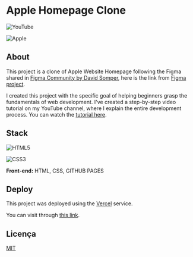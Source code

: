 
# Apple Homepage Clone

![YouTube](https://img.shields.io/badge/YouTube-%23FF0000.svg?style=for-the-badge&logo=YouTube&logoColor=white)

![Apple](https://img.shields.io/badge/Apple-%23000000.svg?style=for-the-badge&logo=apple&logoColor=white)


## About

This project is a clone of Apple Website Homepage following the Figma shared in [Figma Community by David Somper](https://www.youtube.com/watch?v=yYgkh7n5Ubg), here is the link from [Figma project](https://www.figma.com/design/whXlgGp65SzsdIwbfXLny6/Apple-Website-UI-2023-(apple.com)-(Community)?node-id=1-611&node-type=frame&t=aPS6hJuwBLAxKqtq-0).

I created this project with the specific goal of helping beginners grasp the fundamentals of web development. I've created a step-by-step video tutorial on my YouTube channel, where I explain the entire development process. You can watch the [tutorial here](https://www.youtube.com/watch?v=yYgkh7n5Ubg).

## Stack

![HTML5](https://img.shields.io/badge/html5-%23E34F26.svg?style=for-the-badge&logo=html5&logoColor=white)

![CSS3](https://img.shields.io/badge/css3-%231572B6.svg?style=for-the-badge&logo=css3&logoColor=white)


**Front-end:** HTML, CSS, GITHUB PAGES


## Deploy

This project was deployed using the [Vercel](https://vercel.com/docs) service.

You can visit through [this link](https://apple-page-clone-bielaugustos-projects.vercel.app).

## Licença

[MIT](LICENSE)

